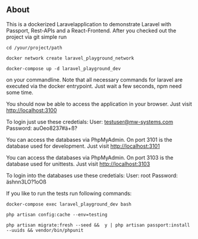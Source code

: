 ## About

This is a dockerized Laravelapplication to demonstrate Laravel with Passport, Rest-APIs and a React-Frontend. 
After you checked out the project via git simple run 
```
cd /your/project/path
```
```
docker network create laravel_playground_network
```
```
docker-compose up -d laravel_playground_dev
```
on your commandline. 
Note that all necessary commands for laravel are executed via the docker entrypoint.
Just wait a few seconds, npm need some time. 

You should now be able to access the application in your browser.
Just visit [http://localhost:3100](http://localhost:3100)

To login just use these credetials: 
User: testuser@mw-systems.com
Password: auOeo8237#ä+ß?

You can access the databases via PhpMyAdmin. On port 3101 is the database used for development. 
Just visit [http://localhost:3101](http://localhost:3101)

You can access the databases via PhpMyAdmin. On port 3103 is the database used for unittests.
Just visit [http://localhost:3103](http://localhost:3103)

To login into the databases use these credetials:
User: root
Password: äshnn3LO?1oOß

If you like to run the tests run following commands: 
```
docker-compose exec laravel_playground_dev bash 
```
```
php artisan config:cache --env=testing
```
```
php artisan migrate:fresh --seed &&  y | php artisan passport:install --uuids && vendor/bin/phpunit
```
